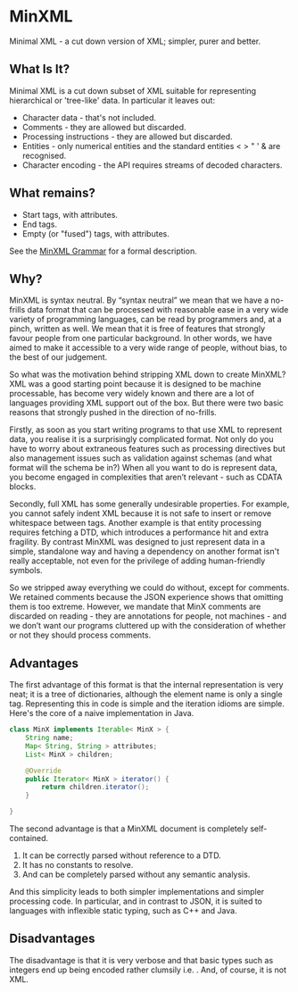 MinXML
======

Minimal XML - a cut down version of XML; simpler, purer and better. 

What Is It?
-----------

Minimal XML is a cut down subset of XML suitable for representing hierarchical or 'tree-like' data. In particular it leaves out:

* Character data - that's not included.
* Comments - they are allowed but discarded.
* Processing instructions - they are allowed but discarded.
* Entities - only numerical entities and the standard entities &lt; &gt; &quot; &apos; &amp; are recognised.
* Character encoding - the API requires streams of decoded characters.

What remains?
-------------

* Start tags, with attributes.
* End tags.
* Empty (or "fused") tags, with attributes.

See the [MinXML Grammar](http://steelypip.wikidot.com/minxml-grammar) for a formal description.

Why?
----

MinXML is syntax neutral. By “syntax neutral” we mean that we have a no-frills data format that can be processed with reasonable ease in a very wide variety of programming languages, can be read by programmers and, at a pinch, written as well. We mean that it is free of features that strongly favour people from one particular background. In other words, we have aimed to make it accessible to a very wide range of people, without bias, to the best of our judgement.

So what was the motivation behind stripping XML down to create MinXML? XML was a good starting point because it is designed to be machine processable, has become very widely known and there are a lot of languages providing XML support out of the box. But there were two basic reasons that strongly pushed in the direction of no-frills.

Firstly, as soon as you start writing programs to that use XML to represent data, you realise it is a surprisingly complicated format. Not only do you have to worry about extraneous features such as processing directives but also management issues such as validation against schemas (and what format will the schema be in?) When all you want to do is represent data, you become engaged in complexities that aren’t relevant - such as CDATA blocks.

Secondly, full XML has some generally undesirable properties. For example, you cannot safely indent XML because it is not safe to insert or remove whitespace between tags.  Another example is that entity processing requires fetching a DTD, which introduces a performance hit and extra fragility. By contrast MinXML was designed to just represent data in a simple, standalone way and having a dependency on another format isn't really acceptable, not even for the privilege of adding human-friendly symbols.

So we stripped away everything we could do without, except for comments. We retained comments because the JSON experience shows that omitting them is too extreme. However, we mandate that MinX comments are discarded on reading - they are annotations for people, not machines - and we don’t want our programs cluttered up with the consideration of whether or not they should process comments.

Advantages
----------

The first advantage of this format is that the internal representation is very neat; it is a tree of dictionaries, although the element name is only a single tag. Representing this in code is simple and the iteration idioms are simple. Here's the core of a naive implementation in Java.

```java
class MinX implements Iterable< MinX > {
    String name;
    Map< String, String > attributes;
    List< MinX > children;

    @Override
    public Iterator< MinX > iterator() {
        return children.iterator();
    }

}
```

The second advantage is that a MinXML document is completely self-contained.

  1. It can be correctly parsed without reference to a DTD.
  2. It has no constants to resolve.
  3. And can be completely parsed without any semantic analysis.

And this simplicity leads to both simpler implementations and simpler processing code. In particular, and in contrast to JSON, it is suited to languages with inflexible static typing, such as C++ and Java.

Disadvantages
-------------

The disadvantage is that it is very verbose and that basic types such as integers end up being encoded rather clumsily i.e. <constant type="int" value="-3"/>. And, of course, it is not XML.